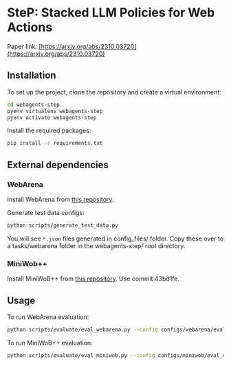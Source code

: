 # SteP: Stacked LLM Policies for Web Actions

Paper link: [https://arxiv.org/abs/2310.03720](https://arxiv.org/abs/2310.03720)

## Installation

To set up the project, clone the repository and create a virtual environment:

```bash
cd webagents-step
pyenv virtualenv webagents-step
pyenv activate webagents-step
```

Install the required packages:

```bash
pip install -r requirements.txt
```

## External dependencies

### WebArena
Install WebArena from [this repository](https://github.com/web-arena-x/webarena).

Generate test data configs:
```bash
python scripts/generate_test_data.py
```
You will see `*.json` files generated in config_files/ folder. Copy these over to a tasks/webarena folder in the webagents-step/ root directory.

### MiniWob++
Install MiniWoB++ from [this repository](https://github.com/Farama-Foundation/miniwob-plusplus). Use commit 43bd1fe.


## Usage

To run WebArena evaluation:
```bash
python scripts/evaluate/eval_webarena.py --config configs/webarena/eval_openai_agent.yml
```

To run MiniWoB++ evaluation:
```bash
python scripts/evaluate/eval_miniwob.py --config configs/miniwob/eval_openai_agent.yml
```
